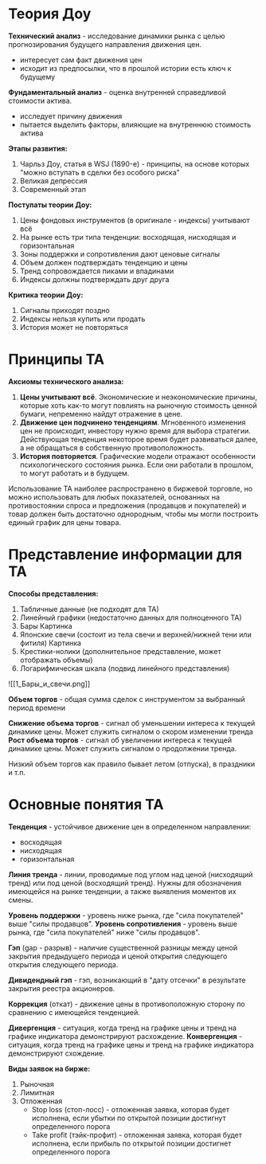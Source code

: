 # Теория Доу

**Технический анализ** - исследование динамики рынка с целью прогнозирования будущего направления движения цен.
- интересует сам факт движения цен
- исходит из предпосылки, что в прошлой истории есть ключ к будущему

**Фундаментальный анализ** - оценка внутренней справедливой стоимости актива.
- исследует причину движения
- пытается выделить факторы, влияющие на внутреннюю стоимость актива

**Этапы развития:**
1. Чарльз Доу, статья в WSJ (1890-е) - принципы, на основе которых "можно вступать в сделки без особого риска"
2. Великая депрессия
3. Современный этап

**Постулаты теории Доу:**
1. Цены фондовых инструментов (в оригинале - индексы) учитывают всё
2. На рынке есть три типа тенденции: восходящая, нисходящая и горизонтальная
3. Зоны поддержки и сопротивления дают ценовые сигналы
4. Объем должен подтверждать тенденцию и цены
5. Тренд сопровождается пиками и впадинами
6. Индексы должны подтверждать друг друга

**Критика теории Доу:**
1. Сигналы приходят поздно
2. Индексы нельзя купить или продать
3. История может не повторяться
# Принципы ТА

**Аксиомы технического анализа:**
1. **Цены учитывают всё**. Экономические и неэкономические причины, которые хоть как-то могут повлиять на рыночную стоимость ценной бумаги, непременно найдут отражение в цене.
2. **Движение цен подчинено тенденциям**. Мгновенного изменения цен не происходит, инвестору нужно время для выбора стратегии. Действующая тенденция некоторое время будет развиваться далее, а не обращаться в собственную противоположность.
3. **История повторяется**. Графические модели отражают особенности психологического состояния рынка. Если они работали в прошлом, то могут работать и в будущем.

Использование ТА наиболее распространено в биржевой торговле, но можно использовать для любых показателей, основанных на противостоянии спроса и предложения (продавцов и покупателей) и товар должен быть достаточно однородным, чтобы мы могли построить единый график для цены товара.
# Представление информации для ТА

**Способы представления:**
1. Табличные данные (не подходят для ТА)
2. Линейный графики (недостаточно данных для полноценного ТА)
3. Бары
Картинка
4. Японские свечи (состоит из тела свечи и верхней/нижней тени или фитиля)
Картинка
5. Крестики-нолики (дополнительное представление, может отображать объемы)
6. Логарифмическая шкала (подвид линейного представления)

![[1_Бары_и_свечи.png]]

**Объем торгов** - общая сумма сделок с инструментом за выбранный период времени

**Снижение объема торгов** - сигнал об уменьшении интереса к текущей динамике цены. Может служить сигналом о скором изменении тренда
**Рост объема торгов** - сигнал об увеличении интереса к текущей динамике цены. Может служить сигналом о продолжении тренда.

Низкий объем торгов как правило бывает летом (отпуска), в праздники и т.п.
# Основные понятия ТА

**Тенденция** - устойчивое движение цен в определенном направлении:
- восходящая
- нисходящая
- горизонтальная

**Линия тренда** - линии, проводимые под углом над ценой (нисходящий  тренд) или под ценой (восходящий тренд).
Нужны для обозначения имеющейся на рынке тенденции, а также выявления моментов их смены.

**Уровень поддержки** - уровень ниже рынка, где "сила покупателей" выше "силы продавцов".
**Уровень сопротивления** - уровень выше рынка, где "сила покупателей" ниже "силы продавцов".

**Гэп** (gap - разрыв) - наличие существенной разницы между ценой закрытия предыдущего периода и ценой открытия следующего открытия следующего периода.

**Дивидендный гэп** - гэп, возникающий в "дату отсечки" в результате закрытия реестра акционеров.

**Коррекция** (откат) - движение цены в противоположную сторону по сравнению с имеющейся тенденцией.

**Дивергенция** - ситуация, когда тренд на графике цены и тренд на графике индикатора демонстрируют расхождение.
**Конвергенция** - ситуация, когда тренд на графике цены и тренд на графике индикатора демонстрируют схождение.

**Виды заявок на бирже:**
1. Рыночная
2. Лимитная
3. Отложенная
	- Stop loss (стоп-лосс) - отложенная заявка, которая будет исполнена, если убытки по открытой позиции достигнут определенного порога
	- Take profit (тэйк-профит) - отложенная заявка, которая будет исполнена, если прибыль по открытой позиции достигнет определенного порога
